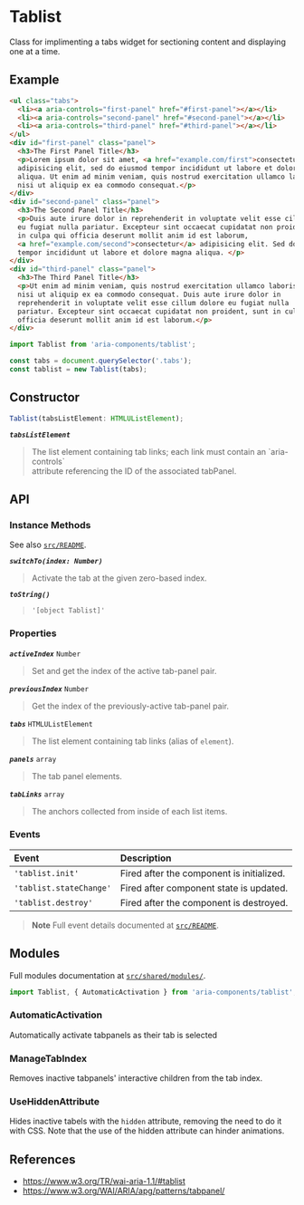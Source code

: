 Tablist
=======

Class for implimenting a tabs widget for sectioning content and displaying one 
at a time.

## Example

```html
<ul class="tabs">
  <li><a aria-controls="first-panel" href="#first-panel"></a></li>
  <li><a aria-controls="second-panel" href="#second-panel"></a></li>
  <li><a aria-controls="third-panel" href="#third-panel"></a></li>
</ul>
<div id="first-panel" class="panel">
  <h3>The First Panel Title</h3>
  <p>Lorem ipsum dolor sit amet, <a href="example.com/first">consectetur</a>
  adipisicing elit, sed do eiusmod tempor incididunt ut labore et dolore magna
  aliqua. Ut enim ad minim veniam, quis nostrud exercitation ullamco laboris
  nisi ut aliquip ex ea commodo consequat.</p>
</div>
<div id="second-panel" class="panel">
  <h3>The Second Panel Title</h3>
  <p>Duis aute irure dolor in reprehenderit in voluptate velit esse cillum dolore 
  eu fugiat nulla pariatur. Excepteur sint occaecat cupidatat non proident, sunt 
  in culpa qui officia deserunt mollit anim id est laborum, 
  <a href="example.com/second">consectetur</a> adipisicing elit. Sed do eiusmod 
  tempor incididunt ut labore et dolore magna aliqua. </p>
</div>
<div id="third-panel" class="panel">
  <h3>The Third Panel Title</h3>
  <p>Ut enim ad minim veniam, quis nostrud exercitation ullamco laboris
  nisi ut aliquip ex ea commodo consequat. Duis aute irure dolor in
  reprehenderit in voluptate velit esse cillum dolore eu fugiat nulla
  pariatur. Excepteur sint occaecat cupidatat non proident, sunt in culpa qui
  officia deserunt mollit anim id est laborum.</p>
</div>
```

```jsx
import Tablist from 'aria-components/tablist';

const tabs = document.querySelector('.tabs');
const tablist = new Tablist(tabs);
```

## Constructor

```jsx
Tablist(tabsListElement: HTMLUListElement);
```

_**`tabsListElement`**_  
> The list element containing tab links; each link must contain an \`aria-controls\`  
> attribute referencing the ID of the associated tabPanel.

## API

### Instance Methods

See also [`src/README`](../).

_**`switchTo(index: Number)`**_
> Activate the tab at the given zero-based index.

_**`toString()`**_  
> `'[object Tablist]'`

### Properties

_**`activeIndex`**_ `Number`  
> Set and get the index of the active tab-panel pair.

_**`previousIndex`**_ `Number`  
> Get the index of the previously-active tab-panel pair.

_**`tabs`**_ `HTMLUListElement`  
> The list element containing tab links (alias of `element`).

_**`panels`**_ `array`  
> The tab panel elements.

_**`tabLinks`**_ `array`  
> The anchors collected from inside of each list items.

### Events

| Event | Description |
|:-----|:----|
| `'tablist.init'` | Fired after the component is initialized. |
| `'tablist.stateChange'` | Fired after component state is updated. |
| `'tablist.destroy'` | Fired after the component is destroyed. |

> **Note** Full event details documented at [`src/README`](../).

## Modules

Full modules documentation at [`src/shared/modules/`](..//shared/modules/).

```jsx
import Tablist, { AutomaticActivation } from 'aria-components/tablist';
```

### AutomaticActivation

Automatically activate tabpanels as their tab is selected

### ManageTabIndex

Removes inactive tabpanels' interactive children from the tab index.

### UseHiddenAttribute

Hides inactive tabels with the `hidden` attribute, removing the need to do it 
with CSS. Note that the use of the hidden attribute can hinder animations.


## References

- https://www.w3.org/TR/wai-aria-1.1/#tablist
- https://www.w3.org/WAI/ARIA/apg/patterns/tabpanel/
